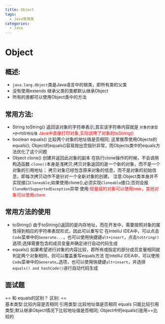 ```yaml
---
title: Object
tags:
  - Java常用类
categories:
  - Java
---
```


# Object

## 概述:
  - `java.lang.Object`类是Java语言中的根类，即所有类的父类
  - 没有使用extends 继承父类的类都默认继承Object
  - 所有的类都可以使用Object类中的方法

## 常用方法:
  - String toString()
      返回该对象的字符串表示;其实该字符串内容就是 `对象的类型+@+内存地址值`
      <font color='red'>Java中直接打印对象,实际调用了对象的toString()</font>
  - boolean equals()
      比较两个对象的地址值是否相同;
      这里推荐使用Objects的equals(); Object的equals()容易抛出空指针异常，而Objects类中的equals方法优化了这个问题
  - Object clone()
      创建并返回此对象的副本
      在执行clone操作的时候，不会调用构造函数
      `clone()`本身是浅拷贝;拷贝对象返回的是一个新的对象，而不是一个对象的引用地址；
      拷贝对象已经包含原来对象的信息，而不是对象的初始信息，即每次拷贝动作不是针对一个全新对象的创建。
      注意:Object类本身并不实现接口`Cloneable`;如果使用clone(),必须实现`Cloneable`接口;否则会报`CloneNotSupportedException`异常
      使用:<font color='red'>轻量级的对象可以使用new，其他对象可以使用clone</font>
## 常用方法的使用
  - toString()
    由于toString()返回的是内存地址，而在开发中，需要按照对象的属性得到相应的字符串表现形式，因此可以重写它
    在IntelliJ IDEA中，可以点击`Code`菜单中的`Generate...`，也可以使用快捷键`alt+insert`，点击`toString()`选项;选择需要包含的成员变量并确定进行自动代码生成
  - equals()
    如果希望进行对象的内容比较，即所有或指定的部分成员变量相同就判定两个对象相同，则可以覆盖重写equals方法
    在IntelliJ IDEA中，可以使用`Code`菜单中的`Generate…`选项，也可以使用快捷键`alt+insert`，并选择`equals() and hashCode()`进行自动代码生成

## 面试题
  == 和 equals的区别？
  区别:
    ==  
      基本类型:比较内容是否相同
      引用类型:比较地址值是否相同
    equals
      只能比较引用类型;默认继承Object情况下比较地址值是否相同;
      Object中的equals()是用==比较的